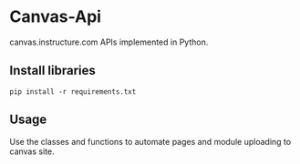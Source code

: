 # Canvas-Api
canvas.instructure.com APIs implemented in Python.
## Install libraries
```
pip install -r requirements.txt
```
## Usage
Use the classes and functions to automate pages and module uploading to canvas site.
